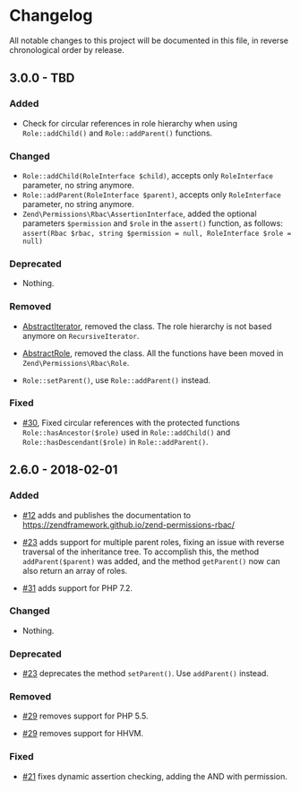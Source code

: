 # Changelog

All notable changes to this project will be documented in this file, in reverse chronological order by release.

## 3.0.0 - TBD

### Added

- Check for circular references in role hierarchy when using `Role::addChild()`
  and `Role::addParent()` functions.

### Changed

- `Role::addChild(RoleInterface $child)`, accepts only `RoleInterface` parameter,
   no string anymore.
- `Role::addParent(RoleInterface $parent)`, accepts only `RoleInterface`
   parameter, no string anymore.
- `Zend\Permissions\Rbac\AssertionInterface`, added the optional parameters
  `$permission` and `$role` in the `assert()` function, as follows:
  `assert(Rbac $rbac, string $permission = null, RoleInterface $role = null)`

### Deprecated

- Nothing.

### Removed

- [AbstractIterator](https://github.com/zendframework/zend-permissions-rbac/blob/release-2.6.0/src/AbstractIterator.php),
  removed the class. The role hierarchy is not based anymore on `RecursiveIterator`.

- [AbstractRole](https://github.com/zendframework/zend-permissions-rbac/blob/release-2.6.0/src/AbstractRole.php),
  removed the class. All the functions have been moved in `Zend\Permissions\Rbac\Role`.

- `Role::setParent()`, use `Role::addParent()` instead.

### Fixed

- [#30](https://github.com/zendframework/zend-permissions-rbac/issues/30), Fixed
  circular references with the protected functions `Role::hasAncestor($role)`
  used in `Role::addChild()` and `Role::hasDescendant($role)` in `Role::addParent()`.


## 2.6.0 - 2018-02-01

### Added

- [#12](https://github.com/zendframework/zend-permissions-rbac/pull/12) adds
  and publishes the documentation to https://zendframework.github.io/zend-permissions-rbac/

- [#23](https://github.com/zendframework/zend-permissions-rbac/pull/23) adds
  support for multiple parent roles, fixing an issue with reverse traversal of
  the inheritance tree. To accomplish this, the method `addParent($parent)` was
  added, and the method `getParent()` now can also return an array of roles.

- [#31](https://github.com/zendframework/zend-permissions-rbac/pull/31) adds
  support for PHP 7.2.

### Changed

- Nothing.

### Deprecated

- [#23](https://github.com/zendframework/zend-permissions-rbac/pull/23)
  deprecates the method `setParent()`. Use `addParent()` instead.

### Removed

- [#29](https://github.com/zendframework/zend-permissions-rbac/pull/29) removes
  support for PHP 5.5.

- [#29](https://github.com/zendframework/zend-permissions-rbac/pull/29) removes
  support for HHVM.

### Fixed

- [#21](https://github.com/zendframework/zend-permissions-rbac/pull/21) fixes
  dynamic assertion checking, adding the AND with permission.
